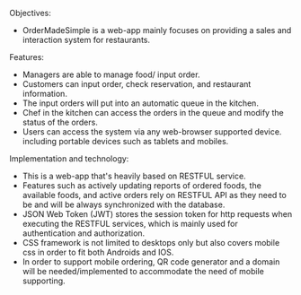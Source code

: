 Objectives:
* OrderMadeSimple is a web-app mainly focuses on providing a sales and interaction system for restaurants.

Features:
* Managers are able to manage food/ input order.
* Customers can input order, check reservation, and restaurant information.
* The input orders will put into an automatic queue in the kitchen. 
* Chef in the kitchen can access the orders in the queue and modify the status of the orders.
* Users can access the system via any web-browser supported device. including portable devices such as tablets and mobiles.

Implementation and technology:
* This is a web-app that's heavily based on RESTFUL service. 
* Features such as actively updating reports of ordered foods, the available foods, and active orders rely on RESTFUL API 
  as they need to be and will be always synchronized with the database.
* JSON Web Token (JWT) stores the session token for http requests when executing the RESTFUL services, which is mainly used     for authentication and authorization.
* CSS framework is not limited to desktops only but also covers mobile css in order to fit both
  Androids and IOS. 
* In order to support mobile ordering, QR code generator and a domain will be needed/implemented to accommodate the need of mobile supporting.

